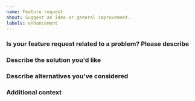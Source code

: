 ```yaml
---
name: Feature request
about: Suggest an idea or general improvement.
labels: enhancement
---
```



### Is your feature request related to a problem? Please describe

<!-- A clear and concise description of what the problem is. Ex. I'm always frustrated when [...] --->


### Describe the solution you'd like

<!-- A clear and concise description of what you want to happen. -->


### Describe alternatives you've considered

<!-- A clear and concise description of any alternative solutions or features you've considered. -->


### Additional context

<!-- Add any other context or screenshots about the feature request here. -->

